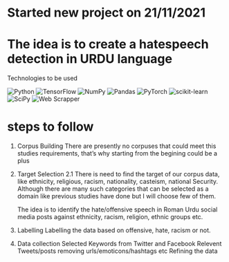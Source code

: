 # Started new project on 21/11/2021
# The idea is to create a hatespeech detection in URDU language 

Technologies to be used

![Python](https://img.shields.io/badge/python-3670A0?style=for-the-badge&logo=python&logoColor=ffdd54)
![TensorFlow](https://img.shields.io/badge/TensorFlow-%23FF6F00.svg?style=for-the-badge&logo=TensorFlow&logoColor=white)
![NumPy](https://img.shields.io/badge/numpy-%23013243.svg?style=for-the-badge&logo=numpy&logoColor=white)
![Pandas](https://img.shields.io/badge/pandas-%23150458.svg?style=for-the-badge&logo=pandas&logoColor=white)
![PyTorch](https://img.shields.io/badge/PyTorch-%23EE4C2C.svg?style=for-the-badge&logo=PyTorch&logoColor=white)
![scikit-learn](https://img.shields.io/badge/scikit--learn-%23F7931E.svg?style=for-the-badge&logo=scikit-learn&logoColor=white)
![SciPy](https://img.shields.io/badge/SciPy-%230C55A5.svg?style=for-the-badge&logo=scipy&logoColor=%white)
![Web Scrapper](https://img.shields.io/badge/web%20Scrapper-scrapping-blue)



# steps to follow 
1. Corpus Building 
    There are presently no corpuses that could meet this studies requirements, that’s why starting from the begining could be a plus
2. Target Selection 
    2.1 There is need to find the target of our corpus data, like ethnicity, religious, racism, nationality, casteism,  national Security. Although there are many such categories that can be selected as a domain like previous studies have done but I will choose few of them. 

    The idea is to identify the hate/offensive speech in Roman Urdu social media posts against ethnicity, racism, religion, ethnic groups etc.
3. Labelling
    Labelling the data based on offensive, hate, racism or not.
4. Data collection
    Selected Keywords from Twitter and Facebook
        Relevent Tweets/posts 
        removing urls/emoticons/hashtags etc
        Refining the data

